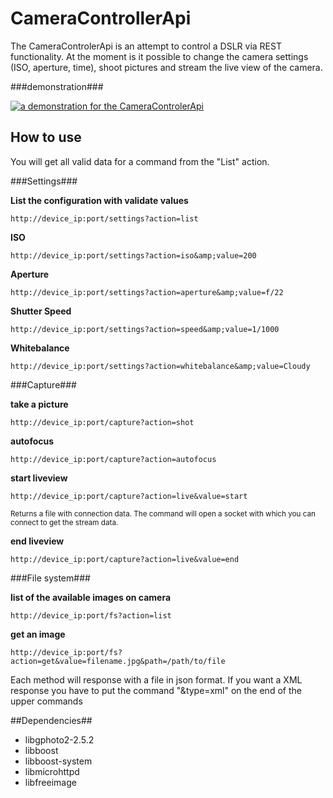 CameraControllerApi
===================
The CameraControlerApi is an attempt to control a DSLR via REST functionality. At the moment is it possible 
to change the camera settings (ISO, aperture, time), shoot pictures and stream the live view of the camera.


###demonstration###

[![a demonstration for the CameraControlerApi](http://img.youtube.com/vi/tkMP7_gnoiU/3.jpg)](http://www.youtube.com/watch?v=tkMP7_gnoiU)


How to use
-----------
You will get all valid data for a command from the "List" action. 

###Settings###

**List the configuration with validate values**

`http://device_ip:port/settings?action=list`



**ISO**

`http://device_ip:port/settings?action=iso&amp;value=200`



**Aperture**

`http://device_ip:port/settings?action=aperture&amp;value=f/22`



**Shutter Speed**

`http://device_ip:port/settings?action=speed&amp;value=1/1000`



**Whitebalance**

`http://device_ip:port/settings?action=whitebalance&amp;value=Cloudy`



###Capture###

**take a picture**

`http://device_ip:port/capture?action=shot`



**autofocus**

`http://device_ip:port/capture?action=autofocus`



**start liveview**

`http://device_ip:port/capture?action=live&value=start`

<small>Returns a file with connection data. The command will open a socket with which you can connect to get the stream data.</small>



**end liveview**

`http://device_ip:port/capture?action=live&value=end`



###File system###

**list of the available images on camera**

`http://device_ip:port/fs?action=list`



**get an image**

`http://device_ip:port/fs?action=get&value=filename.jpg&path=/path/to/file`




Each method will response with a file in json format. If you want a XML response you have to put the command "&amp;type=xml" on the end of the upper commands


##Dependencies##
+ libgphoto2-2.5.2
+ libboost 
+ libboost-system
+ libmicrohttpd
+ libfreeimage
